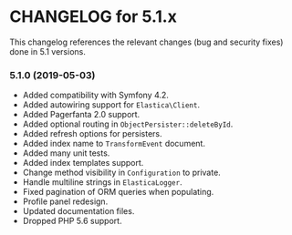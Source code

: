 CHANGELOG for 5.1.x
===================

This changelog references the relevant changes (bug and security fixes) done
in 5.1 versions.

### 5.1.0 (2019-05-03)

* Added compatibility with Symfony 4.2.
* Added autowiring support for `Elastica\Client`.
* Added Pagerfanta 2.0 support.
* Added optional routing in `ObjectPersister::deleteById`.
* Added refresh options for persisters.
* Added index name to `TransformEvent` document.
* Added many unit tests.
* Added index templates support.
* Change method visibility in `Configuration` to private.
* Handle multiline strings in `ElasticaLogger`.
* Fixed pagination of ORM queries when populating.
* Profile panel redesign.
* Updated documentation files.
* Dropped PHP 5.6 support.
